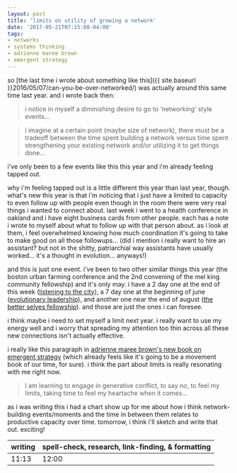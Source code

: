 ```yaml
---
layout: post
title: 'limits on utility of growing a network'
date: '2017-05-21T07:15:00-04:00'
tags:
- networks
- systems thinking
- adrienne maree brown
- emergent strategy
--- 
```


so [the last time i wrote about something like this]({{ site.baseurl }}2016/05/07/can-you-be-over-networked/) was actually around this same time last year. and i wrote back then:

> i notice in myself a diminishing desire to go to ‘networking’ style events...

> i imagine at a certain point (maybe size of network), there must be a tradeoff between the time spent building a network versus time spent strengthening your existing network and/or utilizing it to get things done...

i've only been to a few events like this this year and i'm already feeling tapped out. 

why i'm feeling tapped out is a little different this year than last year, though. what's new this year is that i'm noticing that i just have a limited to capacity to even follow up with people even though in the room there were very real things i wanted to connect about. last week i went to a health conference in oakland and i have eight business cards from other people. each has a note i wrote to myself about what to follow up with that person about. as i look at them, i feel overwhelmed knowing how much coordination it's going to take to make good on all those followups... (did i mention i really want to hire an assistant? but not in the shitty, patriarchial way assistants have usually worked... it's a thought in evolution... anyways!)

and this is just one event. i've been to two other similar things this year (the boston urban farming conference and the 2nd convening of the mel king community fellowship) and it's only may. i have a 2 day one at the end of this week ([listening to the city](listeningtothecity.wordpress.com)), a 7 day one at the beginning of june ([evolutionary leadership](https://www.gibranrivera.com/the-workshop/)), and another one near the end of august ([the better selves fellowship](https://www.knollfarm.org/better-selves-fellowship/)). and those are just the ones i can foresee. 

i think maybe i need to set myself a limit next year. i really want to use my energy well and i worry that spreading my attention too thin across all these new connections isn't actually effective. 

i really like this paragraph in [adrienne maree brown's new book on emergent strategy](https://www.akpress.org/emergentstrategy.html) (which already feels like it's going to be a movement book of our time, for sure). i think the part about limits is really resonating with me right now. 

> I am learning to engage in generative conflict, to say no, to feel my limits, taking time to feel my heartache when it comes...

as i was writing this i had a chart show up for me about how i think network-building events/moments and the time in between them relates to productive capacity over time. tomorrow, i think i'll sketch and write that out. exciting!

<table>
	<thead>
		<tr>
			<th>writing</th>
			<th>spell-check, research, link-finding, & formatting</th>
		</tr>
	</thead>
	<tbody>
		<tr>
			<td>11:13</td>
			<td>12:00</td>
		</tr>
	</tbody>
</table>